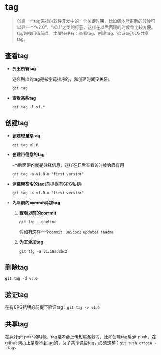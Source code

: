 # tag

> 创建一个tag来指向软件开发中的一个关键时期，比如版本号更新的时候可以建一个“v2.0”、“v3.1”之类的标签，这样在以后回顾的时候会比较方便。tag的使用很简单，主要操作有：查看tag、创建tag、验证tag以及共享tag。

## 查看tag

* **列出所有tag**

  这样列出的tag是按字母排序的，和创建时间没关系。

  `git tag`

* **查看某些tag**

  `git tag -l v1.*`

## 创建tag

* **创建轻量级tag**

  `git tag v1.0`

* **创建带信息的tag**

  -m后面带的就是注释信息，这样在日后查看的时候会很有用

  `git tag -a v1.0-m "first version"` 

* **创建带签名的tag**(前提得有GPG私钥)

  `git tag -s v1.0-m "first version"`

* **为以前的commit添加tag**

  1. **查看以前的commit**

     `git log --oneline`

     假如有这样一个`commit：8a5cbc2 updated readme`

  2. **为其添加tag**

     `git tag -a v1.18a5cbc2`

## 删除tag

`git tag -d v1.0`

## 验证tag

在有GPG私钥的前提下验证tag：`git tag -v v1.0`

## 共享tag

在执行git push的时候，tag是不会上传到服务器的，比如创建tag后git push，在github网页上是看不到tag的，为了共享这些tag，必须这样：`git push origin --tags`